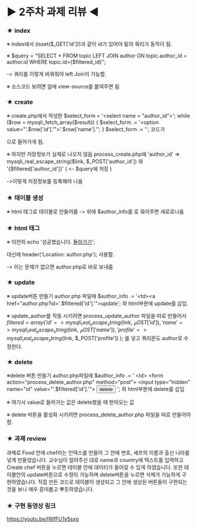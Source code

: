 # ▶ 2주차 과제 리뷰 ◀

### ★ index

※ index에서 (isset($_GET['id']))과 같이 id가 있어야 밑의 쿼리가 동작이 됨.

※ $query = "SELECT * FROM topic LEFT JOIN author ON topic.author_id = author.id WHERE
      topic.id={$filtered_id}";

-> 쿼리를 이렇게 바꿔줘야 left Join이 가능함.

※ 소스코드 보려면 앞에 view-source를 붙여주면 됨.


### ★ create

※ create.php에서 작성한
  $select_form = '<select name = "author_id">';
  while ($row = mysqli_fetch_array($result)) {
    $select_form .= '<option value="'.$row['id'].'">'.$row['name'].'</option>';
  }
    $select_form .= '</select>';
코드가
<?= $select_form ?> 으로 들어가게 됨.

※ 하지만 저장정보가 실제로 나오지 않음
process_create.php에 
'author_id' => mysqli_real_escape_string($link, $_POST['author_id'])  와
'{$filtered['author_id']}' ( <- $query에 저장 )

->이렇게 저장정보를 등록해야 나옴


### ★ 테이블 생성

※ html 태그로 테이블로 만들어줌
 -> 위에 $author_info를 <tr>로 묶어주면 세로로나옴
      

### ★ html 태그

※ 이전의 
echo '성공했습니다. <a href="index.php">돌아가기</a>';

대신에
header('Location: author.php');
사용함.
 
 -> 이는 문제가 없으면 author.php로 바로 보내줌


### ★ update

※ update버튼 만들기
author.php 파일에
$author_info .= '<td><a href="author.php?id='.$filtered['id'].'">update</a></th>'; 와 html부분에 <th>update</th>를 삽입.

※ update_author를 작동 시키려면 
process_update_author 파일을 따로 만들어서
$filtered = array(
        'id' => mysqli_real_escape_string($link, $_POST['id']),
        'name' => mysqli_real_escape_string($link, $_POST['name']),
        'profile' => mysqli_real_escape_string($link, $_POST['profile'])
    );
를 넣고 쿼리문도 author로 수정한다.


### ★ delete

※delete 버튼 만들기
author.php파일에
$author_info .= '
        <td>
          <form action="process_delete_author.php" method="post">
            <input type="hidden" name="id" value="'.$filtered['id'].'">
            <input type="submit" value="delete">
          </form>
        </td>
      ';
와 html부분에 <th>delete</th>를 삽입

※ 여기서 value로 들어가는 값은 delete했을 때 받아오는 값

※ delete 버튼을 활성화 시키려면
process_delete_author.php 파일을 따로 만들어야 함.


### ★ 과제 review
과제로 Food 안에 chef라는 인덱스를 만들어 그 안에 번호, 셰프의 이름과 출신 나라를 넣게 만들었습니다.
교수님이 알려주신 대로 name과 country에 텍스트를 입력하고 Create chef 버튼을 누르면 테이블 안에 데이터가 들어갈 수 있게 하였습니다.
또한 테이블안의 update버튼으로 수정이 가능하며 delete버튼을 누르면 삭제가 가능하게 구현하였습니다.
직접 만든 코드로 테이블이 생성되고 그 안에 생성된 버튼들이 구현되는 것을 보니 매우 흥미롭고 뿌듯하였습니다.


### ★ 구현 동영상 링크 
https://youtu.be/IWfFU1v5sxg



